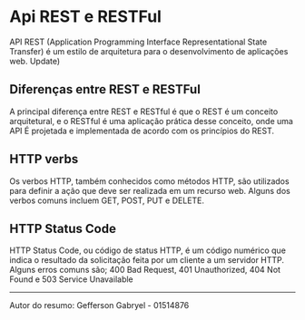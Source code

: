 # Api REST e RESTFul

  API REST (Application Programming Interface Representational State Transfer) é um estilo de arquitetura para o desenvolvimento de aplicações web. Update)
    
   ## Diferenças entre REST e RESTFul
    
   A principal diferença entre REST e RESTful é que o REST é um conceito arquitetural, e o RESTful é uma aplicação prática desse conceito, onde uma API É projetada e implementada de acordo com os princípios do REST.

   ## HTTP verbs

   Os verbos HTTP, também conhecidos como métodos HTTP, são utilizados para definir a ação que deve ser realizada em um recurso web. Alguns dos verbos comuns incluem GET, POST, PUT e DELETE.

   ## HTTP Status Code

   HTTP Status Code, ou código de status HTTP, é um código numérico que indica o resultado da solicitação feita por um cliente a um servidor HTTP. Alguns erros comuns são; 400 Bad Request, 401 Unauthorized, 404 Not Found e 503 Service Unavailable

   ---

   Autor do resumo: Gefferson Gabryel - 01514876
